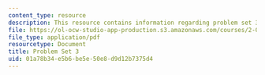 ```yaml
---
content_type: resource
description: This resource contains information regarding problem set 3.
file: https://ol-ocw-studio-app-production.s3.amazonaws.com/courses/2-086-numerical-computation-for-mechanical-engineers-fall-2012/01a78b34e5b6be5e50e8d9d12b7375d4_MIT2_086F12_pset3.pdf
file_type: application/pdf
resourcetype: Document
title: Problem Set 3
uid: 01a78b34-e5b6-be5e-50e8-d9d12b7375d4
---
```

